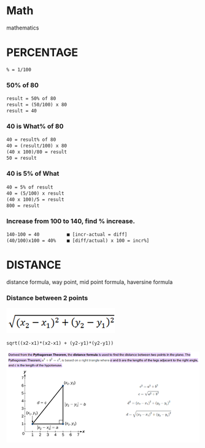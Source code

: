 # Math
mathematics

# PERCENTAGE
```
% = 1/100
```

### 50% of 80
```
result = 50% of 80 
result = (50/100) x 80
result = 40
```

### 40 is What% of 80
```
40 = result% of 80 
40 = (result/100) x 80
(40 x 100)/80 = result
50 = result
```

### 40 is 5% of What
```
40 = 5% of result 
40 = (5/100) x result
(40 x 100)/5 = result
800 = result
```

### Increase from 100 to 140, find % increase.
```
140-100 = 40          ■ [incr-actual = diff]
(40/100)x100 = 40%    ■ [diff/actual) x 100 = incr%]
```
# DISTANCE
distance formula, way point, mid point formula, haversine formula

### Distance between 2 points
![](https://github.com/shanraisshan/Notes/blob/main/Math/!/distance-1.png)
```
sqrt((x2-x1)*(x2-x1) + (y2-y1)*(y2-y1))
```

![](https://github.com/shanraisshan/Notes/blob/main/Math/!/distance-2.PNG)	
